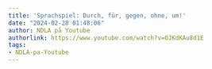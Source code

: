 ```yaml
---
title: 'Sprachspiel: Durch, für, gegen, ohne, um!'
date: "2024-02-28 01:48:06"
author: NDLA på Youtube
authorlink: https://www.youtube.com/watch?v=OJKdKAu8d1E
tags:
- NDLA-pa-Youtube
---
```

